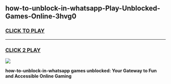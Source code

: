 
## how-to-unblock-in-whatsapp-Play-Unblocked-Games-Online-3hvg0
<h3>
<a href="https://premium76.site?title=how-to-unblock-in-whatsapp&ref=25A">CLICK TO PLAY</a></h3>
<hr>

<h3>
<a href="https://premium76.site?title=how-to-unblock-in-whatsapp&ref=25A">CLICK 2 PLAY</a>
  
</h3>

<a href="https://premium76.site?title=how-to-unblock-in-whatsapp&ref=25A"><img src="https://clearcache.store/games.png"></a>


**how-to-unblock-in-whatsapp games unblocked: Your Gateway to Fun and Accessible Online Gaming**
